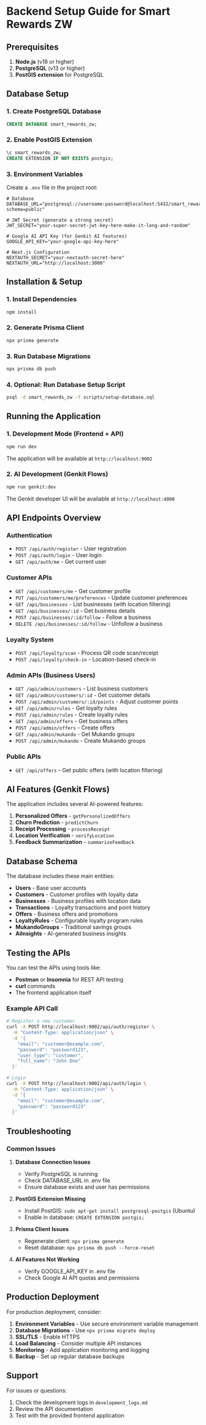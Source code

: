 # Backend Setup Guide for Smart Rewards ZW

## Prerequisites

1. **Node.js** (v18 or higher)
2. **PostgreSQL** (v13 or higher)
3. **PostGIS extension** for PostgreSQL

## Database Setup

### 1. Create PostgreSQL Database

```sql
CREATE DATABASE smart_rewards_zw;
```

### 2. Enable PostGIS Extension

```sql
\c smart_rewards_zw;
CREATE EXTENSION IF NOT EXISTS postgis;
```

### 3. Environment Variables

Create a `.env` file in the project root:

```env
# Database
DATABASE_URL="postgresql://username:password@localhost:5432/smart_rewards_zw?schema=public"

# JWT Secret (generate a strong secret)
JWT_SECRET="your-super-secret-jwt-key-here-make-it-long-and-random"

# Google AI API Key (for Genkit AI features)
GOOGLE_API_KEY="your-google-api-key-here"

# Next.js Configuration
NEXTAUTH_SECRET="your-nextauth-secret-here"
NEXTAUTH_URL="http://localhost:3000"
```

## Installation & Setup

### 1. Install Dependencies

```bash
npm install
```

### 2. Generate Prisma Client

```bash
npx prisma generate
```

### 3. Run Database Migrations

```bash
npx prisma db push
```

### 4. Optional: Run Database Setup Script

```bash
psql -d smart_rewards_zw -f scripts/setup-database.sql
```

## Running the Application

### 1. Development Mode (Frontend + API)

```bash
npm run dev
```

The application will be available at `http://localhost:9002`

### 2. AI Development (Genkit Flows)

```bash
npm run genkit:dev
```

The Genkit developer UI will be available at `http://localhost:4000`

## API Endpoints Overview

### Authentication
- `POST /api/auth/register` - User registration
- `POST /api/auth/login` - User login
- `GET /api/auth/me` - Get current user

### Customer APIs
- `GET /api/customers/me` - Get customer profile
- `PUT /api/customers/me/preferences` - Update customer preferences
- `GET /api/businesses` - List businesses (with location filtering)
- `GET /api/businesses/:id` - Get business details
- `POST /api/businesses/:id/follow` - Follow a business
- `DELETE /api/businesses/:id/follow` - Unfollow a business

### Loyalty System
- `POST /api/loyalty/scan` - Process QR code scan/receipt
- `POST /api/loyalty/check-in` - Location-based check-in

### Admin APIs (Business Users)
- `GET /api/admin/customers` - List business customers
- `GET /api/admin/customers/:id` - Get customer details
- `POST /api/admin/customers/:id/points` - Adjust customer points
- `GET /api/admin/rules` - Get loyalty rules
- `POST /api/admin/rules` - Create loyalty rules
- `GET /api/admin/offers` - Get business offers
- `POST /api/admin/offers` - Create offers
- `GET /api/admin/mukando` - Get Mukando groups
- `POST /api/admin/mukando` - Create Mukando groups

### Public APIs
- `GET /api/offers` - Get public offers (with location filtering)

## AI Features (Genkit Flows)

The application includes several AI-powered features:

1. **Personalized Offers** - `getPersonalizedOffers`
2. **Churn Prediction** - `predictChurn`
3. **Receipt Processing** - `processReceipt`
4. **Location Verification** - `verifyLocation`
5. **Feedback Summarization** - `summarizeFeedback`

## Database Schema

The database includes these main entities:

- **Users** - Base user accounts
- **Customers** - Customer profiles with loyalty data
- **Businesses** - Business profiles with location data
- **Transactions** - Loyalty transactions and point history
- **Offers** - Business offers and promotions
- **LoyaltyRules** - Configurable loyalty program rules
- **MukandoGroups** - Traditional savings groups
- **AiInsights** - AI-generated business insights

## Testing the APIs

You can test the APIs using tools like:

- **Postman** or **Insomnia** for REST API testing
- **curl** commands
- The frontend application itself

### Example API Call

```bash
# Register a new customer
curl -X POST http://localhost:9002/api/auth/register \
  -H "Content-Type: application/json" \
  -d '{
    "email": "customer@example.com",
    "password": "password123",
    "user_type": "customer",
    "full_name": "John Doe"
  }'

# Login
curl -X POST http://localhost:9002/api/auth/login \
  -H "Content-Type: application/json" \
  -d '{
    "email": "customer@example.com",
    "password": "password123"
  }'
```

## Troubleshooting

### Common Issues

1. **Database Connection Issues**
   - Verify PostgreSQL is running
   - Check DATABASE_URL in .env file
   - Ensure database exists and user has permissions

2. **PostGIS Extension Missing**
   - Install PostGIS: `sudo apt-get install postgresql-postgis` (Ubuntu)
   - Enable in database: `CREATE EXTENSION postgis;`

3. **Prisma Client Issues**
   - Regenerate client: `npx prisma generate`
   - Reset database: `npx prisma db push --force-reset`

4. **AI Features Not Working**
   - Verify GOOGLE_API_KEY in .env file
   - Check Google AI API quotas and permissions

## Production Deployment

For production deployment, consider:

1. **Environment Variables** - Use secure environment variable management
2. **Database Migrations** - Use `npx prisma migrate deploy`
3. **SSL/TLS** - Enable HTTPS
4. **Load Balancing** - Consider multiple API instances
5. **Monitoring** - Add application monitoring and logging
6. **Backup** - Set up regular database backups

## Support

For issues or questions:
1. Check the development logs in `development_logs.md`
2. Review the API documentation
3. Test with the provided frontend application
